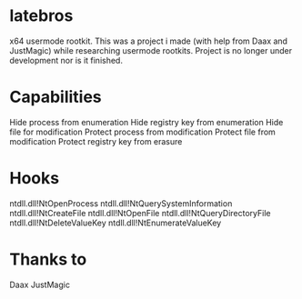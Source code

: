 # latebros
x64 usermode rootkit. This was a project i made (with help from Daax and JustMagic) while researching usermode rootkits. Project is no longer under development nor is it finished.

# Capabilities
Hide process from enumeration
Hide registry key from enumeration
Hide file for modification
Protect process from modification
Protect file from modification
Protect registry key from erasure


# Hooks
ntdll.dll!NtOpenProcess
ntdll.dll!NtQuerySystemInformation
ntdll.dll!NtCreateFile
ntdll.dll!NtOpenFile
ntdll.dll!NtQueryDirectoryFile
ntdll.dll!NtDeleteValueKey
ntdll.dll!NtEnumerateValueKey

# Thanks to
Daax
JustMagic
